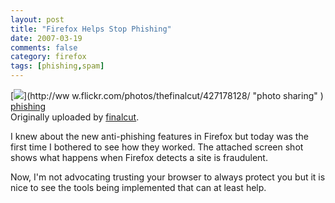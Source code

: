 ```yaml
---
layout: post
title: "Firefox Helps Stop Phishing"
date: 2007-03-19
comments: false
category: firefox
tags: [phishing,spam]
---
```

[![](http://farm1.static.flickr.com/181/427178128_74359c7d1d_m.jpg)](http://ww
w.flickr.com/photos/thefinalcut/427178128/ "photo sharing" )  
[phishing](http://www.flickr.com/photos/thefinalcut/427178128/)  
Originally uploaded by [finalcut](http://www.flickr.com/people/thefinalcut/).

I knew about the new anti-phishing features in Firefox but today was the first
time I bothered to see how they worked. The attached screen shot shows what
happens when Firefox detects a site is fraudulent.  

Now, I'm not advocating trusting your browser to always protect you but it is
nice to see the tools being implemented that can at least help.  

